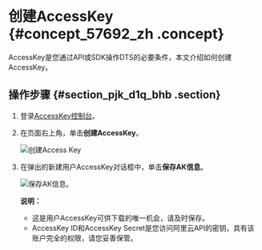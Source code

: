 # 创建AccessKey {#concept_57692_zh .concept}

AccessKey是您通过API或SDK操作DTS的必要条件，本文介绍如何创建AccessKey。

## 操作步骤 {#section_pjk_d1q_bhb .section}

1.  登录[AccessKey控制台](https://usercenter.console.aliyun.com/manage/ak#/manage/ak)。
2.  在页面右上角，单击**创建AccessKey**。

    ![创建Access Key](http://static-aliyun-doc.oss-cn-hangzhou.aliyuncs.com/assets/img/17269/155244819240676_zh-CN.png)

3.  在弹出的新建用户AccessKey对话框中，单击**保存AK信息**。

    ![保存AK信息。](http://static-aliyun-doc.oss-cn-hangzhou.aliyuncs.com/assets/img/17269/155244819240677_zh-CN.png)

    **说明：** 

    -   这是用户AccessKey可供下载的唯一机会，请及时保存。
    -   AccessKey ID和AccessKey Secret是您访问阿里云API的密钥，具有该账户完全的权限，请您妥善保管。

